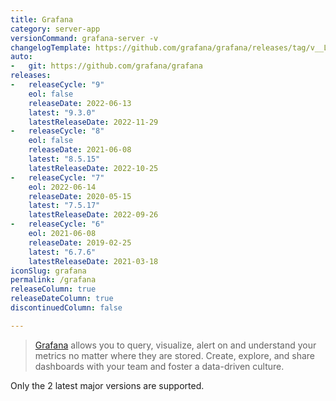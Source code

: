 ```yaml
---
title: Grafana
category: server-app
versionCommand: grafana-server -v
changelogTemplate: https://github.com/grafana/grafana/releases/tag/v__LATEST__
auto:
-   git: https://github.com/grafana/grafana
releases:
-   releaseCycle: "9"
    eol: false
    releaseDate: 2022-06-13
    latest: "9.3.0"
    latestReleaseDate: 2022-11-29
-   releaseCycle: "8"
    eol: false
    releaseDate: 2021-06-08
    latest: "8.5.15"
    latestReleaseDate: 2022-10-25
-   releaseCycle: "7"
    eol: 2022-06-14
    releaseDate: 2020-05-15
    latest: "7.5.17"
    latestReleaseDate: 2022-09-26
-   releaseCycle: "6"
    eol: 2021-06-08
    releaseDate: 2019-02-25
    latest: "6.7.6"
    latestReleaseDate: 2021-03-18
iconSlug: grafana
permalink: /grafana
releaseColumn: true
releaseDateColumn: true
discontinuedColumn: false

---
```


> [Grafana](https://grafana.com/grafana/) allows you to query, visualize, alert on and understand your metrics no matter where they are stored. Create, explore, and share dashboards with your team and foster a data-driven culture.

Only the 2 latest major versions are supported.
